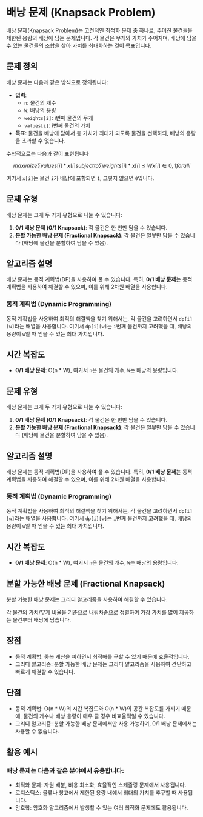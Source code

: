 # 배낭 문제 (Knapsack Problem)

배낭 문제(Knapsack Problem)는 고전적인 최적화 문제 중 하나로, 주어진 물건들을 제한된 용량의 배낭에 담는 문제입니다. 각 물건은 무게와 가치가 주어지며, 배낭에 담을 수 있는 물건들의 조합을 찾아 가치를 최대화하는 것이 목표입니다.

## 문제 정의

배낭 문제는 다음과 같은 방식으로 정의됩니다:

- **입력**:
  - `n`: 물건의 개수
  - `W`: 배낭의 용량
  - `weights[i]`: i번째 물건의 무게
  - `values[i]`: i번째 물건의 가치
- **목표**: 물건을 배낭에 담아서 총 가치가 최대가 되도록 물건을 선택하되, 배낭의 용량을 초과할 수 없습니다.

수학적으로는 다음과 같이 표현됩니다

  $$
  maximize ∑ values[i] * x[i] subject to ∑ weights[i] * x[i] ≤ W x[i] ∈ {0, 1}  for  all  i
  $$
   


여기서 `x[i]`는 물건 `i`가 배낭에 포함되면 `1`, 그렇지 않으면 `0`입니다.

## 문제 유형

배낭 문제는 크게 두 가지 유형으로 나눌 수 있습니다:

1. **0/1 배낭 문제 (0/1 Knapsack)**: 각 물건은 한 번만 담을 수 있습니다.
2. **분할 가능한 배낭 문제 (Fractional Knapsack)**: 각 물건은 일부만 담을 수 있습니다 (배낭에 물건을 분할하여 담을 수 있음).

## 알고리즘 설명

배낭 문제는 동적 계획법(DP)을 사용하여 풀 수 있습니다. 특히, **0/1 배낭 문제**는 동적 계획법을 사용하여 해결할 수 있으며, 이를 위해 2차원 배열을 사용합니다.

### 동적 계획법 (Dynamic Programming)

동적 계획법을 사용하여 최적의 해결책을 찾기 위해서는, 각 물건을 고려하면서 `dp[i][w]`라는 배열을 사용합니다. 여기서 `dp[i][w]`는 `i`번째 물건까지 고려했을 때, 배낭의 용량이 `w`일 때 얻을 수 있는 최대 가치입니다.

## 시간 복잡도

- **0/1 배낭 문제**: O(n * W), 여기서 `n`은 물건의 개수, `W`는 배낭의 용량입니다.

## 문제 유형

배낭 문제는 크게 두 가지 유형으로 나눌 수 있습니다:

1. **0/1 배낭 문제 (0/1 Knapsack)**: 각 물건은 한 번만 담을 수 있습니다.
2. **분할 가능한 배낭 문제 (Fractional Knapsack)**: 각 물건은 일부만 담을 수 있습니다 (배낭에 물건을 분할하여 담을 수 있음).

## 알고리즘 설명

배낭 문제는 동적 계획법(DP)을 사용하여 풀 수 있습니다. 특히, **0/1 배낭 문제**는 동적 계획법을 사용하여 해결할 수 있으며, 이를 위해 2차원 배열을 사용합니다.

### 동적 계획법 (Dynamic Programming)

동적 계획법을 사용하여 최적의 해결책을 찾기 위해서는, 각 물건을 고려하면서 `dp[i][w]`라는 배열을 사용합니다. 여기서 `dp[i][w]`는 `i`번째 물건까지 고려했을 때, 배낭의 용량이 `w`일 때 얻을 수 있는 최대 가치입니다.

## 시간 복잡도

- **0/1 배낭 문제**: O(n * W), 여기서 `n`은 물건의 개수, `W`는 배낭의 용량입니다.

## 분할 가능한 배낭 문제 (Fractional Knapsack)

분할 가능한 배낭 문제는 그리디 알고리즘을 사용하여 해결할 수 있습니다.

각 물건의 가치/무게 비율을 기준으로 내림차순으로 정렬하여 가장 가치를 많이 제공하는 물건부터 배낭에 담습니다.

## 장점
  - 동적 계획법: 중복 계산을 피하면서 최적해를 구할 수 있기 때문에 효율적입니다.
  - 그리디 알고리즘: 분할 가능한 배낭 문제는 그리디 알고리즘을 사용하여 간단하고 빠르게 해결할 수 있습니다.

## 단점
  - 동적 계획법: O(n * W)의 시간 복잡도와 O(n * W)의 공간 복잡도를 가지기 때문에, 물건의 개수나 배낭 용량이 매우 클 경우 비효율적일 수 있습니다.
  - 그리디 알고리즘: 분할 가능한 배낭 문제에서만 사용 가능하며, 0/1 배낭 문제에서는 사용할 수 없습니다.

## 활용 예시

### 배낭 문제는 다음과 같은 분야에서 유용합니다:
  - 최적화 문제: 자원 배분, 비용 최소화, 효율적인 스케줄링 문제에서 사용됩니다.
  - 로지스틱스: 물류나 창고에서 제한된 용량 내에서 최대의 가치를 추구할 때 사용됩니다.
  - 암호학: 암호화 알고리즘에서 발생할 수 있는 여러 최적화 문제에도 활용됩니다.
